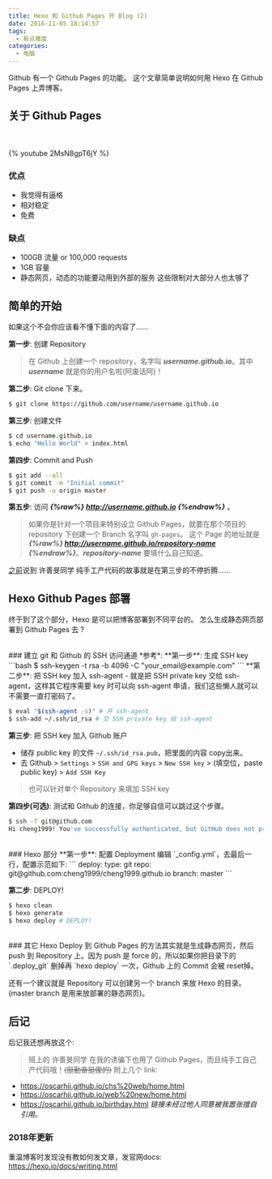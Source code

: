 ```yaml
---
title: Hexo 和 Github Pages 开 Blog (2)
date: 2016-11-05 18:14:57
tags:
  - 有点难度
categories:
  - 电脑
---
```

Github 有一个 Github Pages 的功能。
这个文章简单说明如何用 Hexo 在 Github Pages 上弄博客。

<!-- more -->

## 关于 Github Pages
<br><br>
{% youtube 2MsN8gpT6jY %}
### 优点
- 我觉得有逼格
- 相对稳定
- 免费

### 缺点
- 100GB 流量 or 100,000 requests
- 1GB 容量
- 静态网页，动态的功能要动用到外部的服务
这些限制对大部分人也太够了

## 简单的开始
如果这个不会你应该看不懂下面的内容了……

**第一步**: 创建 Repository
> 在 Github 上创建一个 repository，名字叫 ***username.github.io***。其中 ***username*** 就是你的用户名啦(阿废话阿)！

**第二步**: Git clone 下来。
```bash
$ git clone https://github.com/username/username.github.io
```

**第三步**: 创建文件
```bash
$ cd username.github.io
$ echo "Hello World" > index.html
```

**第四步**: Commit and Push
```bash
$ git add --all
$ git commit -m "Initial commit"
$ git push -u origin master
```

**第五步**: 访问 ***{%raw%} http://username.github.io {%endraw%}*** 。

> 如果你是针对一个项目来特别设立 Github Pages，就要在那个项目的 repository 下创建一个 Branch 名字叫 `gh-pages`。
> 这个 Page 的地址就是 ***{%raw%} http://username.github.io/repository-name {%endraw%}***。***repository-name*** 要填什么自己知道。

<a href="#后记">之前</a>说到 许善旻同学 纯手工产代码的故事就是在第三步的不停折腾……

## Hexo Github Pages 部署
终于到了这个部分，Hexo 是可以把博客部署到不同平台的。
怎么生成静态网页部署到 Github Pages 去 ?

<br>
### 建立 git 和 Github 的 SSH 访问通道
*参考*: <https://help.github.com/articles/generating-an-ssh-key/>
**第一步**: 生成 SSH key
```bash
$ ssh-keygen -t rsa -b 4096 -C "your_email@example.com"
```
**第二步**: 把 SSH key 加入 ssh-agent
- 就是把 SSH private key 交给 ssh-agent，这样其它程序需要 key 时可以向 ssh-agent 申请，我们这些懒人就可以不需要一直打密码了。

```bash
$ eval "$(ssh-agent -s)" # 开 ssh-agent
$ ssh-add ~/.ssh/id_rsa # 交 SSH private key 给 ssh-agent
```

**第三步**: 把 SSH key 加入 Github 账户
- 储存 public key 的文件 `~/.ssh/id_rsa.pub`，把里面的内容 copy出来。
- 去 Github > `Settings` > `SSH and GPG keys` > `New SSH key` > (填空位，paste public key) > `Add SSH Key`
> 也可以针对单个 Repository 来填加 SSH key

**第四步(可选)**: 测试和 Github 的连接，你足够自信可以跳过这个步骤。
```bash
$ ssh -T git@github.com
Hi cheng1999! You've successfully authenticated, but GitHub does not provide shell access.
```

<br>
### Hexo 部分
**第一步**: 配置 Deployment
编辑 `_config.yml`，去最后一行，配置示范如下:
```
deploy:
  type: git
  repo: git@github.com:cheng1999/cheng1999.github.io
  branch: master
```

**第二步**: DEPLOY!
```bash
$ hexo clean
$ hexo generate
$ hexo deploy # DEPLOY!
```

<br>
### 其它
Hexo Deploy 到 Github Pages 的方法其实就是生成静态网页，然后 push 到 Repository 上。因为 push 是 force 的，所以如果你把目录下的 `.deploy_git` 删掉再 `hexo deploy` 一次，Github 上的 Commit 会被 reset掉。

还有一个建议就是 Repository 可以创建另一个 branch 来放 Hexo 的目录。(master branch 是用来放部署的静态网页)。

## 后记
后记我还想再放这个:

> 班上的 许善旻同学 在我的诱骗下也用了 Github Pages，而且纯手工自己产代码哦！~~(挺勤奋挺傻的)~~
附上几个 link:
- <https://oscarhii.github.io/chs%20web/home.html>
- <https://oscarhii.github.io/web%20new/home.html>
- <https://oscarhii.github.io/birthday.html>
*链接未经过他人同意被我嚣张擅自引用。*


### 2018年更新
重温博客时发现没有教如何发文章，发官网docs:
<https://hexo.io/docs/writing.html>

